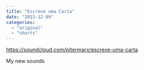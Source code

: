 ```yaml
---
title: "Escreve uma Carta"
date: "2013-12-09"
categories: 
  - "original"
  - "shorts"
---
```


https://soundcloud.com/pitermarx/escreve-uma-carta

My new sounds
